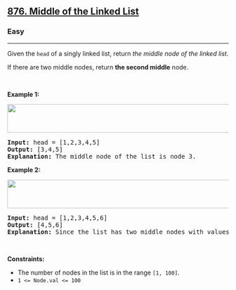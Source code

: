 <h2><a href="https://leetcode.com/problems/middle-of-the-linked-list/">876. Middle of the Linked List</a></h2><h3>Easy</h3><hr><div style="user-select: auto;"><p style="user-select: auto;">Given the <code style="user-select: auto;">head</code> of a singly linked list, return <em style="user-select: auto;">the middle node of the linked list</em>.</p>

<p style="user-select: auto;">If there are two middle nodes, return <strong style="user-select: auto;">the second middle</strong> node.</p>

<p style="user-select: auto;">&nbsp;</p>
<p style="user-select: auto;"><strong style="user-select: auto;">Example 1:</strong></p>
<img alt="" src="https://assets.leetcode.com/uploads/2021/07/23/lc-midlist1.jpg" style="width: 544px; height: 65px; user-select: auto;">
<pre style="position: relative; user-select: auto;"><strong style="user-select: auto;">Input:</strong> head = [1,2,3,4,5]
<strong style="user-select: auto;">Output:</strong> [3,4,5]
<strong style="user-select: auto;">Explanation:</strong> The middle node of the list is node 3.
<div class="open_grepper_editor" title="Edit &amp; Save To Grepper" style="user-select: auto;"></div></pre>

<p style="user-select: auto;"><strong style="user-select: auto;">Example 2:</strong></p>
<img alt="" src="https://assets.leetcode.com/uploads/2021/07/23/lc-midlist2.jpg" style="width: 664px; height: 65px; user-select: auto;">
<pre style="position: relative; user-select: auto;"><strong style="user-select: auto;">Input:</strong> head = [1,2,3,4,5,6]
<strong style="user-select: auto;">Output:</strong> [4,5,6]
<strong style="user-select: auto;">Explanation:</strong> Since the list has two middle nodes with values 3 and 4, we return the second one.
<div class="open_grepper_editor" title="Edit &amp; Save To Grepper" style="user-select: auto;"></div></pre>

<p style="user-select: auto;">&nbsp;</p>
<p style="user-select: auto;"><strong style="user-select: auto;">Constraints:</strong></p>

<ul style="user-select: auto;">
	<li style="user-select: auto;">The number of nodes in the list is in the range <code style="user-select: auto;">[1, 100]</code>.</li>
	<li style="user-select: auto;"><code style="user-select: auto;">1 &lt;= Node.val &lt;= 100</code></li>
</ul>
</div>